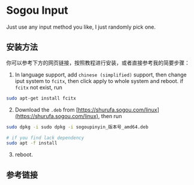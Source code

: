 # Sogou Input

Just use any input method you like, I just randomly pick one.  

## 安装方法

你可以参考下方的网页链接，按照教程进行安装，或者直接参考我的简要步骤：

1. In language support, add `chinese (simplified)` support, then change iput system to `fcitx`, then click apply to whole system and reboot. if `fcitx` not exist, run  

  ```bash
  sudo apt-get install fcitx
  ```

2. Download the `.deb` from [https://shurufa.sogou.com/linux](https://shurufa.sogou.com/linux), then run  

  ```bash
  sudo dpkg -i sudo dpkg -i sogoupinyin_版本号_amd64.deb

  # if you find lack dependency
  sudo apt -f install
  ```

3. reboot.  

## 参考链接

<ReferenceViewer 
  title="搜狗输入法 for Linux 安装指南" 
  htmlPath="/assets/sogou_input/搜狗输入法 for linux 安装指南_utf8.html"
  originalUrl="https://pinyin.sogou.com/linux/help.php"
/>